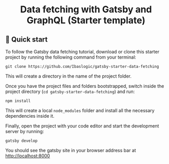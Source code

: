 <h1 align="center">
  Data fetching with Gatsby and GraphQL (Starter template)
</h1>

## 🚀 Quick start 

To follow the Gatsby data fetching tutorial, download or clone this starter project by running the following command from your terminal:

```shell
git clone https://github.com/Ibaslogic/gatsby-starter-data-fetching
```

This will create a directory in the name of the project folder.

Once you have the project files and folders bootstrapped, switch inside the project directory (`cd gatsby-starter-data-fetching`) and run:

```
npm install
```

This will create a local `node_modules` folder and install all the necessary dependencies inside it.

Finally, open the project with your code editor and start the development server by running:

```
gatsby develop
```

You should see the gatsby site in your browser address bar at [http://localhost:8000](http://localhost:8000)
